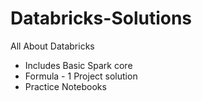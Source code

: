 # Databricks-Solutions
All About Databricks
* Includes Basic Spark core
* Formula - 1 Project solution
* Practice Notebooks
